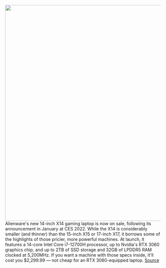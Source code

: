 <img src='https://cdn.vox-cdn.com/thumbor/JtLf_G1GNj8PyltWoCNlteQnktA=/0x0:2040x1360/1200x800/filters:focal(857x517:1183x843)/cdn.vox-cdn.com/uploads/chorus_image/image/70497026/cfaulkner_141231_5006_0014.0.jpg' width='700px' /><br/>
Alienware's new 14-inch X14 gaming laptop is now on sale, following its announcement in January at CES 2022. While the X14 is considerably smaller (and thinner) than the 15-inch X15 or 17-inch X17, it borrows some of the highlights of those pricier, more powerful machines. At launch, it features a 14-core Intel Core i7-12700H processor, up to Nvidia's RTX 3060 graphics chip, and up to 2TB of SSD storage and 32GB of LPDDR5 RAM clocked at 5,200MHz. If you want a machine with those specs inside, it'll cost you $2,299.99 — not cheap for an RTX 3060-equipped laptop.
<a href='https://www.theverge.com/2022/2/11/22927726/alienware-thin-14-inch-x14-gaming-laptop-now-available-release-date-price'> Source <a/>